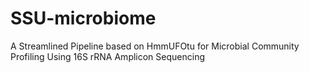 # SSU-microbiome
A Streamlined Pipeline based on HmmUFOtu for Microbial Community Profiling Using 16S rRNA Amplicon Sequencing
